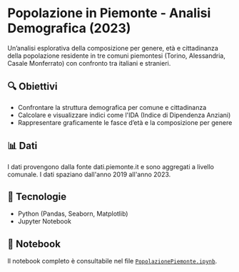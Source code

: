 # Popolazione in Piemonte - Analisi Demografica (2023)

Un’analisi esplorativa della composizione per genere, età e cittadinanza della popolazione residente in tre comuni piemontesi (Torino, Alessandria, Casale Monferrato) con confronto tra italiani e stranieri.

## 🔍 Obiettivi

- Confrontare la struttura demografica per comune e cittadinanza
- Calcolare e visualizzare indici come l'IDA (Indice di Dipendenza Anziani)
- Rappresentare graficamente le fasce d’età e la composizione per genere

## 📊 Dati

I dati provengono dalla fonte dati.piemonte.it e sono aggregati a livello comunale. I dati spaziano dall'anno 2019 all'anno 2023.

## 🧰 Tecnologie

- Python (Pandas, Seaborn, Matplotlib)
- Jupyter Notebook

## 📎 Notebook

Il notebook completo è consultabile nel file [`PopolazionePiemonte.ipynb`](PopolazionePiemonte.ipynb).
